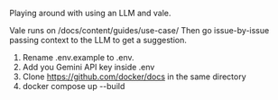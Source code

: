 Playing around with using an LLM and vale.

Vale runs on /docs/content/guides/use-case/
Then go issue-by-issue passing context to the LLM to get a suggestion.


1. Rename .env.example to .env.
2. Add you Gemini API key inside .env
3. Clone https://github.com/docker/docs in the same directory
4. docker compose up --build

